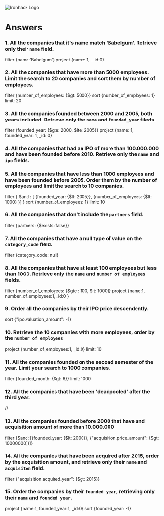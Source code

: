 ![Ironhack Logo](https://i.imgur.com/1QgrNNw.png)

# Answers

### 1. All the companies that it's name match 'Babelgum'. Retrieve only their `name` field.
filter
{name:'Babelgum'}
project
{name: 1, ...id:0}

### 2. All the companies that have more than 5000 employees. Limit the search to 20 companies and sort them by **number of employees**.
filter
{number_of_employees: {$gt: 5000}}
sort 
{number_of_employees: 1}
limit: 20

### 3. All the companies founded between 2000 and 2005, both years included. Retrieve only the `name` and `founded_year` fileds.
filter
{founded_year: {$gte: 2000, $lte: 2005}}
project
{name: 1, founded_year: 1, _id: 0}



### 4. All the companies that had an IPO of more than 100.000.000 and have been founded before 2010. Retrieve only the `name` and `ipo` fields.

### 5. All the companies that have less than 1000 employees and have been founded before 2005. Order them by the number of employees and limit the search to 10 companies.
filter
{ $and : [ {founded_year: {$lt: 2005}}, {number_of_employees: {$lt: 1000} }] }
sort {number_of_employees: 1}
limit: 10

### 6. All the companies that don't include the `partners` field.
filter
{partners: {$exists: false}}

### 7. All the companies that have a null type of value on the `category_code` field.
filter 
{category_code: null}

### 8. All the companies that have at least 100 employees but less than 1000. Retrieve only the `name` and `number of employees` fields.
filter
{number_of_employees: {$gte : 100, $lt: 1000}}
project
{name:1, number_of_employees:1, _id:0 }




### 9. Order all the companies by their IPO price descendently.
sort 
{"ipo.valuation_amount": -1}

### 10. Retrieve the 10 companies with more employees, order by the `number of employees`
project
{number_of_employees:1, _id:0}
limit: 10

### 11. All the companies founded on the second semester of the year. Limit your search to 1000 companies.
filter
{founded_month: {$gt: 6}}
limit: 1000
### 12. All the companies that have been 'deadpooled' after the third year.
//

### 13. All the companies founded before 2000 that have and acquisition amount of more than 10.000.000
filter
{$and: [{founded_year: {$lt: 2000}}, {"acquisition.price_amount": {$gt: 10000000}}]}

### 14. All the companies that have been acquired after 2015, order by the acquisition amount, and retrieve only their `name` and `acquisiton` field.
filter
{"acquisition.acquired_year": {$gt: 2015}}

### 15. Order the companies by their `founded year`, retrieving only their `name` and `founded year`.
project
{name:1, founded_year:1, _id:0}
sort
{founded_year: -1}